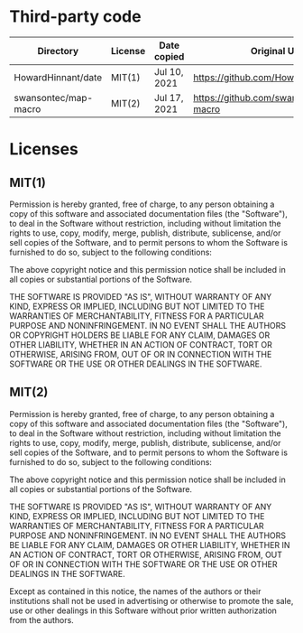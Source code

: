 # Third-party code

| Directory            | License | Date copied  | Original URL                            | Notes        |
|----------------------|---------|--------------|-----------------------------------------|--------------|
| HowardHinnant/date   | MIT(1)  | Jul 10, 2021 | https://github.com/HowardHinnant/date   | Partial copy |
| swansontec/map-macro | MIT(2)  | Jul 17, 2021 | https://github.com/swansontec/map-macro | Partial copy |

# Licenses

## MIT(1)

Permission is hereby granted, free of charge, to any person obtaining a copy of this software and associated
documentation files (the "Software"), to deal in the Software without restriction, including without limitation the
rights to use, copy, modify, merge, publish, distribute, sublicense, and/or sell copies of the Software, and to permit
persons to whom the Software is furnished to do so, subject to the following conditions:

The above copyright notice and this permission notice shall be included in all copies or substantial portions of the
Software.

THE SOFTWARE IS PROVIDED "AS IS", WITHOUT WARRANTY OF ANY KIND, EXPRESS OR IMPLIED, INCLUDING BUT NOT LIMITED TO THE
WARRANTIES OF MERCHANTABILITY, FITNESS FOR A PARTICULAR PURPOSE AND NONINFRINGEMENT. IN NO EVENT SHALL THE AUTHORS OR
COPYRIGHT HOLDERS BE LIABLE FOR ANY CLAIM, DAMAGES OR OTHER LIABILITY, WHETHER IN AN ACTION OF CONTRACT, TORT OR
OTHERWISE, ARISING FROM, OUT OF OR IN CONNECTION WITH THE SOFTWARE OR THE USE OR OTHER DEALINGS IN THE SOFTWARE.

## MIT(2)

Permission is hereby granted, free of charge, to any person obtaining a copy of this software and associated
documentation files (the "Software"), to deal in the Software without restriction, including without limitation the
rights to use, copy, modify, merge, publish, distribute, sublicense, and/or sell copies of the Software, and to permit
persons to whom the Software is furnished to do so, subject to the following conditions:

The above copyright notice and this permission notice shall be included in all copies or substantial portions of the
Software.

THE SOFTWARE IS PROVIDED "AS IS", WITHOUT WARRANTY OF ANY KIND, EXPRESS OR IMPLIED, INCLUDING BUT NOT LIMITED TO THE
WARRANTIES OF MERCHANTABILITY, FITNESS FOR A PARTICULAR PURPOSE AND NONINFRINGEMENT. IN NO EVENT SHALL THE AUTHORS BE
LIABLE FOR ANY CLAIM, DAMAGES OR OTHER LIABILITY, WHETHER IN AN ACTION OF CONTRACT, TORT OR OTHERWISE, ARISING FROM, OUT
OF OR IN CONNECTION WITH THE SOFTWARE OR THE USE OR OTHER DEALINGS IN THE SOFTWARE.

Except as contained in this notice, the names of the authors or their institutions shall not be used in advertising or
otherwise to promote the sale, use or other dealings in this Software without prior written authorization from the
authors.